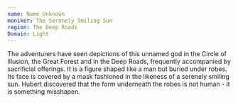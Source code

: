 ```yaml
---
name: Name Unknown
moniker: The Serenely Smiling Sun
region: The Deep Roads
Domain: Light
---
```

The adventurers have seen depictions of this unnamed god in the Circle of Illusion, the Great Forest and in the Deep Roads, frequently accompanied by sacrificial offerings. It is a figure shaped like a man but buried under robes. Its face is covered by a mask fashioned in the likeness of a serenely smiling sun. Hubert discovered that the form underneath the robes is not human - it is something misshapen. 